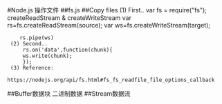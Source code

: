 #Node.js  操作文件
##fs.js
##Copy files
    (1) First..
        var fs = require("fs");
        createReadStream & createWriteStream
        var rs=fs.createReadStream(source);
        var ws=fs.createWriteStream(target);
     
        rs.pipe(ws)
     (2) Second..
         rs.on('data',function(chunk){
         ws.write(chunk);
         });
     (3) Reference:
         https://nodejs.org/api/fs.html#fs_fs_readfile_file_options_callback

##Buffer数据块
      二进制数据
##Stream数据流


